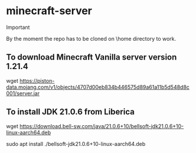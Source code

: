 # minecraft-server

> [!IMPORTANT]
> By the moment the repo has to be cloned on \home directory to work.

## To download Minecraft Vanilla server version 1.21.4
wget https://piston-data.mojang.com/v1/objects/4707d00eb834b446575d89a61a11b5d548d8c001/server.jar

## To install JDK 21.0.6 from Liberica
wget https://download.bell-sw.com/java/21.0.6+10/bellsoft-jdk21.0.6+10-linux-aarch64.deb

sudo apt install ./bellsoft-jdk21.0.6+10-linux-aarch64.deb
